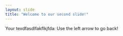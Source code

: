 ```yaml
---
layout: slide
title: "Welcome to our second slide!"
---
```

Your texdfasdlfakflkjfda:
Use the left arrow to go back!
